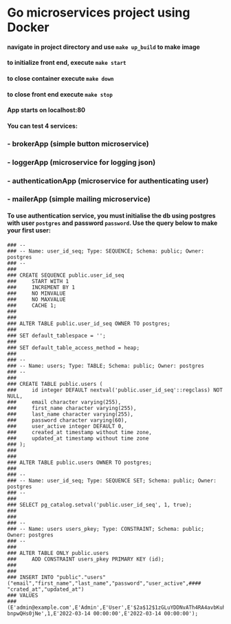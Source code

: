 # Go microservices project using Docker

#### navigate in project directory and use ```make up_build``` to make image
#### to initialize front end, execute ```make start```

#### to close container execute ```make down```
#### to close front end execute ```make stop```

#### App starts on localhost:80

#### You can test 4 services:
### - brokerApp (simple button microservice)
### - loggerApp (microservice for logging json)
### - authenticationApp (microservice for authenticating user)
### - mailerApp (simple mailing microservice)

#### To use authentication service, you must initialise the db using postgres with user ```postgres``` and password ```password```. Use the query below to make your first user:

```
### --
### -- Name: user_id_seq; Type: SEQUENCE; Schema: public; Owner: postgres
### --
### 
### CREATE SEQUENCE public.user_id_seq
###     START WITH 1
###     INCREMENT BY 1
###     NO MINVALUE
###     NO MAXVALUE
###     CACHE 1;
### 
### 
### ALTER TABLE public.user_id_seq OWNER TO postgres;
### 
### SET default_tablespace = '';
### 
### SET default_table_access_method = heap;
### 
### --
### -- Name: users; Type: TABLE; Schema: public; Owner: postgres
### --
### 
### CREATE TABLE public.users (
###     id integer DEFAULT nextval('public.user_id_seq'::regclass) NOT NULL,
###     email character varying(255),
###     first_name character varying(255),
###     last_name character varying(255),
###     password character varying(60),
###     user_active integer DEFAULT 0,
###     created_at timestamp without time zone,
###     updated_at timestamp without time zone
### );
### 
### 
### ALTER TABLE public.users OWNER TO postgres;
### 
### --
### -- Name: user_id_seq; Type: SEQUENCE SET; Schema: public; Owner: postgres
### --
### 
### SELECT pg_catalog.setval('public.user_id_seq', 1, true);
### 
### 
### --
### -- Name: users users_pkey; Type: CONSTRAINT; Schema: public; Owner: postgres
### --
### 
### ALTER TABLE ONLY public.users
###     ADD CONSTRAINT users_pkey PRIMARY KEY (id);
### 
### 
### INSERT INTO "public"."users"("email","first_name","last_name","password","user_active",#### "crated_at","updated_at")
### VALUES
### (E'admin@example.com',E'Admin',E'User',E'$2a$12$1zGLuYDDNvATh4RA4avbKuheAMpb1svexSzrQm7up.### bnpwQHs0jNe',1,E'2022-03-14 00:00:00',E'2022-03-14 00:00:00');
```